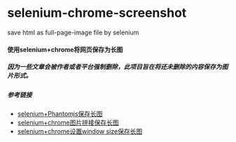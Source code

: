# selenium-chrome-screenshot
save html as full-page-image file by selenium


#### 使用selenium+chrome将网页保存为长图
##### 因为一些文章会被作者或者平台强制删除，此项目旨在将还未删除的内容保存为图片形式。

##### 参考链接
* [selenium+Phantomjs保存长图](https://www.cnblogs.com/Jack-cx/p/9405737.html) 
* [selenium+chrome图片拼接保存长图](https://www.cnblogs.com/sparkling-ly/p/5466644.html)
* [selenium+chrome设置window size保存长图](http://www.cnblogs.com/MasterMonkInTemple/p/9970512.html)
